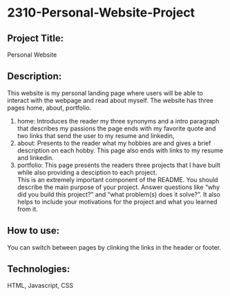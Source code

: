 # 2310-Personal-Website-Project

## Project Title:

Personal Website

## Description:

This website is my personal landing page where users will be able to interact with the webpage and read about myself.
The website has three pages home, about, portfolio.

1. home: Introduces the reader my three synonyms and a intro paragraph that describes my passions the page ends with my favorite quote and two links that send the user to my resume and linkedin,
2. about: Presents to the reader what my hobbies are and gives a brief description on each hobby. This page also ends with links to my resume and linkedin.
3. portfolio: This page presents the readers three projects that I have built while also providing a desciption to each project.  
   This is an extremely important component of the README. You should describe the main purpose of your project. Answer questions like “why did you build this project?” and “what problem(s) does it solve?”. It also helps to include your motivations for the project and what you learned from it.

## How to use:

You can switch between pages by clinking the links in the header or footer.

## Technologies:

HTML, Javascript, CSS
